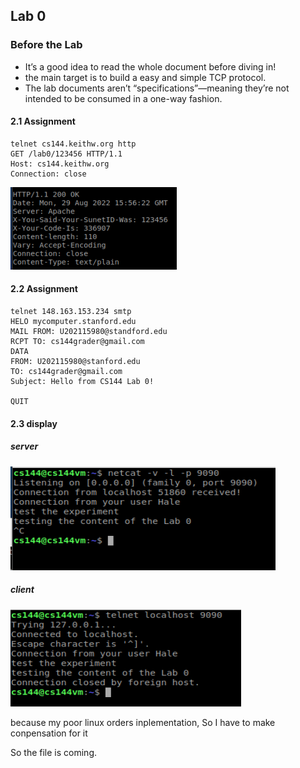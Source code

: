 ## Lab 0 

### Before the Lab

- It’s a good idea to read the whole document before diving in! 
- the main target is to build a easy and simple TCP protocol.
- The lab documents aren’t “specifications”—meaning they’re not intended to be consumed in a one-way fashion.

#### 2.1 Assignment

```shell
telnet cs144.keithw.org http
GET /lab0/123456 HTTP/1.1
Host: cs144.keithw.org
Connection: close

```

![](img/2-1.png)



#### 2.2  Assignment

```shell
telnet 148.163.153.234 smtp
HELO mycomputer.stanford.edu
MAIL FROM: U202115980@standford.edu
RCPT TO: cs144grader@gmail.com
DATA
FROM: U202115980@stanford.edu
TO: cs144grader@gmail.com
Subject: Hello from CS144 Lab 0!

QUIT
```

#### 2.3 display

##### server

![](img/2-3-1.png)



##### client

![](img/2-3-2.png)



because my poor linux orders inplementation, So I have to make conpensation for it 

So the <Cmake> file is coming.